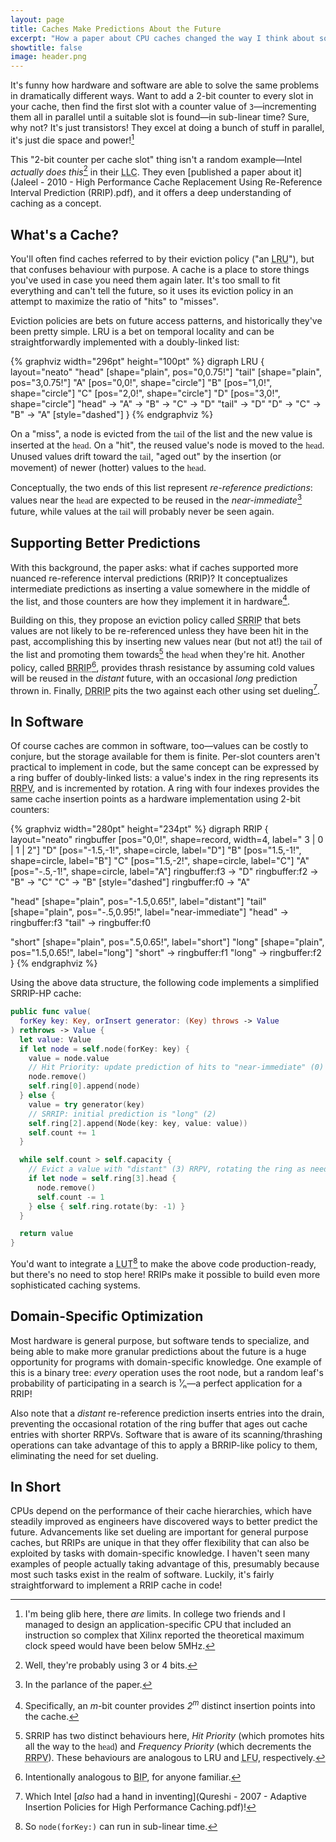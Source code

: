 ```yaml
---
layout: page
title: Caches Make Predictions About the Future
excerpt: "How a paper about CPU caches changed the way I think about software caches too"
showtitle: false
image: header.png
---
```


It's funny how hardware and software are able to solve the same problems in dramatically different ways. Want to add a 2-bit counter to every slot in your cache, then find the first slot with a counter value of `3`—incrementing them all in parallel until a suitable slot is found—in sub-linear time? Sure, why not? It's just transistors! They excel at doing a bunch of stuff in parallel, it's just die space and power![^141]

This "2-bit counter per cache slot" thing isn't a random example—Intel _actually does this_[^bits] in their <abbr title="Last-Level Cache">LLC</abbr>. They even [published a paper about it](Jaleel - 2010 - High Performance Cache Replacement Using Re-Reference Interval Prediction (RRIP).pdf), and it offers a deep understanding of caching as a concept.

## What's a Cache?

You'll often find caches referred to by their eviction policy ("an <abbr title="Least Recently Used">LRU</abbr>"), but that confuses behaviour with purpose. A cache is a place to store things you've used in case you need them again later. It's too small to fit everything and can't tell the future, so it uses its eviction policy in an attempt to maximize the ratio of "hits" to "misses".

Eviction policies are bets on future access patterns, and historically they've been pretty simple. LRU is a bet on temporal locality and can be straightforwardly implemented with a doubly-linked list:

{% graphviz width="296pt" height="100pt" %}
digraph LRU {
  layout="neato"
  "head" [shape="plain", pos="0,0.75!"]
  "tail" [shape="plain", pos="3,0.75!"]
  "A" [pos="0,0!", shape="circle"]
  "B" [pos="1,0!", shape="circle"]
  "C" [pos="2,0!", shape="circle"]
  "D" [pos="3,0!", shape="circle"]
  "head" -> "A" -> "B" -> "C" -> "D"
  "tail" -> "D"
  "D" -> "C" -> "B" -> "A" [style="dashed"]
}
{% endgraphviz %}

On a "miss", a node is evicted from the <span style="font-family: 'Museo';">tail</span> of the list and the new value is inserted at the <span style="font-family: 'Museo';">head</span>. On a "hit", the reused value's node is moved to the <span style="font-family: 'Museo';">head</span>. Unused values drift toward the <span style="font-family: 'Museo';">tail</span>, "aged out" by the insertion (or movement) of newer (hotter) values to the <span style="font-family: 'Museo';">head</span>.

Conceptually, the two ends of this list represent _re-reference predictions_: values near the <span style="font-family: 'Museo';">head</span> are expected to be reused in the _near-immediate_[^parlance] future, while values at the <span style="font-family: 'Museo';">tail</span> will probably never be seen again.

## Supporting Better Predictions

With this background, the paper asks: what if caches supported more nuanced re-reference interval predictions (RRIP)? It conceptualizes intermediate predictions as inserting a value somewhere in the middle of the list, and those counters are how they implement it in hardware[^middle].

Building on this, they propose an eviction policy called <abbr title="Static RRIP">SRRIP</abbr> that bets values are not likely to be re-referenced unless they have been hit in the past, accomplishing this by inserting new values near (but not at!) the <span style="font-family: 'Museo';">tail</span> of the list and promoting them towards[^priority] the <span style="font-family: 'Museo';">head</span> when they're hit. Another policy, called <abbr title="Bimodal RRIP">BRRIP</abbr>[^bip], provides thrash resistance by assuming cold values will be reused in the _distant_ future, with an occasional _long_ prediction thrown in. Finally, <abbr title="Dynamic  RRIP">DRRIP</abbr> pits the two against each other using set dueling[^dueling].

## In Software

Of course caches are common in software, too—values can be costly to conjure, but the storage available for them is finite. Per-slot counters aren't practical to implement in code, but the same concept can be expressed by a ring buffer of doubly-linked lists: a value's index in the ring represents its <abbr title="Re-Reference Prediction Value">RRPV</abbr>, and is incremented by rotation. A ring with four indexes provides the same cache insertion points as a hardware implementation using 2-bit counters:

{% graphviz width="280pt" height="234pt" %}
digraph RRIP {
  layout="neato"
  ringbuffer [pos="0,0!", shape=record, width=4, label="<f3> 3 | <f0> 0 | <f1> 1 | <f2> 2"]
  "D" [pos="-1.5,-1!", shape=circle, label="D"]
  "B" [pos="1.5,-1!", shape=circle, label="B"]
  "C" [pos="1.5,-2!", shape=circle, label="C"]
  "A" [pos="-.5,-1!", shape=circle, label="A"]
  ringbuffer:f3 -> "D"
  ringbuffer:f2 -> "B" -> "C"
  "C" -> "B" [style="dashed"]
  ringbuffer:f0 -> "A"

  "head" [shape="plain", pos="-1.5,0.65!", label="distant"]
  "tail" [shape="plain", pos="-.5,0.95!", label="near-immediate"]
  "head" -> ringbuffer:f3
  "tail" -> ringbuffer:f0

  "short" [shape="plain", pos=".5,0.65!", label="short"]
  "long" [shape="plain", pos="1.5,0.65!", label="long"]
  "short" -> ringbuffer:f1
  "long" -> ringbuffer:f2
}
{% endgraphviz %}

Using the above data structure, the following code implements a simplified SRRIP-HP cache:

``` swift
public func value(
  forKey key: Key, orInsert generator: (Key) throws -> Value
) rethrows -> Value {
  let value: Value
  if let node = self.node(forKey: key) {
    value = node.value
    // Hit Priority: update prediction of hits to "near-immediate" (0)
    node.remove()
    self.ring[0].append(node)
  } else {
    value = try generator(key)
    // SRRIP: initial prediction is "long" (2)
    self.ring[2].append(Node(key: key, value: value))
    self.count += 1
  }

  while self.count > self.capacity {
    // Evict a value with "distant" (3) RRPV, rotating the ring as needed
    if let node = self.ring[3].head {
      node.remove()
      self.count -= 1
    } else { self.ring.rotate(by: -1) }
  }

  return value
}
```

You'd want to integrate a <abbr title="Look-Up Table">LUT</abbr>[^lookup-time] to make the above code production-ready, but there's no need to stop here! RRIPs make it possible to build even more sophisticated caching systems.

## Domain-Specific Optimization

Most hardware is general purpose, but software tends to specialize, and being able to make more granular predictions about the future is a huge opportunity for programs with domain-specific knowledge. One example of this is a binary tree: _every_ operation uses the root node, but a random leaf's probability of participating in a search is ¹⁄ₙ—a perfect application for a RRIP!

Also note that a _distant_ re-reference prediction inserts entries into the drain, preventing the occasional rotation of the ring buffer that ages out cache entries with shorter RRPVs. Software that is aware of its scanning/thrashing operations can take advantage of this to apply a BRRIP-like policy to them, eliminating the need for set dueling.

## In Short

CPUs depend on the performance of their cache hierarchies, which have steadily improved as engineers have discovered ways to better predict the future. Advancements like set dueling are important for general purpose caches, but RRIPs are unique in that they offer flexibility that can also be exploited by tasks with domain-specific knowledge. I haven't seen many examples of people actually taking advantage of this, presumably because most such tasks exist in the realm of software. Luckily, it's fairly straightforward to implement a RRIP cache in code!


[^141]: I'm being glib here, there _are_ limits. In college two friends and I managed to design an application-specific CPU that included an instruction so complex that Xilinx reported the theoretical maximum clock speed would have been below 5MHz.
[^bits]: Well, they're probably using 3 or 4 bits.
[^parlance]: In the parlance of the paper.
[^middle]: Specifically, an _m_-bit counter provides _2<sup>m</sup>_ distinct insertion points into the cache.
[^priority]: SRRIP has two distinct behaviours here, _Hit Priority_ (which promotes hits all the way to the <span style="font-family: 'Museo';">head</span>) and _Frequency Priority_ (which decrements the <abbr title="Re-Reference Prediction Value">RRPV</abbr>). These behaviours are analogous to LRU and <abbr title="Least Frequently Used">LFU</abbr>, respectively.
[^bip]: Intentionally analogous to <abbr title="Bimodal Insertion Policy">BIP</abbr>, for anyone familiar.
[^dueling]: Which Intel [_also_ had a hand in inventing](Qureshi - 2007 - Adaptive Insertion Policies for High Performance Caching.pdf)!
[^lookup-time]: So `node(forKey:)` can run in sub-linear time.
